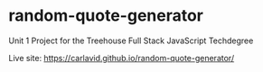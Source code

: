 # random-quote-generator
Unit 1 Project for the Treehouse Full Stack JavaScript Techdegree

Live site: https://carlavid.github.io/random-quote-generator/